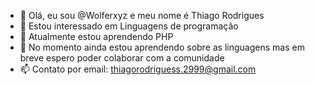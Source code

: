- 👋 Olá, eu sou @Wolferxyz e meu nome é Thiago Rodrigues
- 👀 Estou interessado em Linguagens de programação
- 🌱 Atualmente estou aprendendo PHP
- 💞️ No momento ainda estou aprendendo sobre as linguagens mas em breve espero poder colaborar com a comunidade
- 📫 Contato por email: thiagorodriguess.2999@gmail.com

<!---
Wolferxyz/Wolferxyz is a ✨ special ✨ repository because its `README.md` (this file) appears on your GitHub profile.
You can click the Preview link to take a look at your changes.
--->
